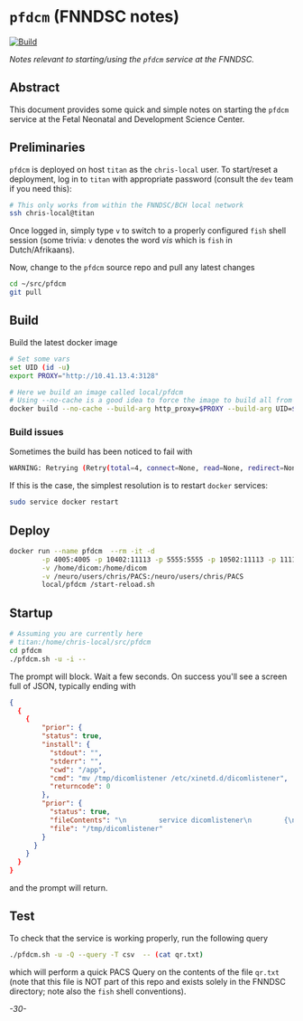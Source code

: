 # `pfdcm` (FNNDSC notes)

[![Build](https://github.com/FNNDSC/pfdcm/actions/workflows/build.yml/badge.svg)](https://github.com/FNNDSC/pfdcm/actions/workflows/build.yml)

*Notes relevant to starting/using the `pfdcm` service at the FNNDSC.*

## Abstract

This document provides some quick and simple notes on starting the `pfdcm` service at the Fetal Neonatal and Development Science Center.

## Preliminaries

`pfdcm` is deployed on host `titan` as the `chris-local` user. To start/reset a deployment, log in to `titan` with appropriate password (consult the `dev` team if you need this):

```bash
# This only works from within the FNNDSC/BCH local network
ssh chris-local@titan
```

Once logged in, simply type `v` to switch to a properly configured `fish` shell session (some trivia: `v` denotes the word _vis_ which is `fish` in Dutch/Afrikaans).

Now, change to the `pfdcm` source repo and pull any latest changes

```bash
cd ~/src/pfdcm
git pull
```

## Build

Build the latest docker image

```bash
# Set some vars
set UID (id -u)
export PROXY="http://10.41.13.4:3128"

# Here we build an image called local/pfdcm
# Using --no-cache is a good idea to force the image to build all from scratch
docker build --no-cache --build-arg http_proxy=$PROXY --build-arg UID=$UID -t local/pfdcm .
```

### Build issues

Sometimes the build has been noticed to fail with 

```bash
WARNING: Retrying (Retry(total=4, connect=None, read=None, redirect=None, status=None)) after connection broken by 'NewConnectionError('<pip._vendor.urllib3.connection.HTTPSConnection object at 0x7fb28ccc79a0>: Failed to establish a new connection: [Errno -3] Temporary failure in name resolution')': /simple/pip
```

If this is the case, the simplest resolution is to restart `docker` services:

```bash
sudo service docker restart
```

## Deploy

```bash
docker run --name pfdcm  --rm -it -d                                            \
        -p 4005:4005 -p 10402:11113 -p 5555:5555 -p 10502:11113 -p 11113:11113  \
        -v /home/dicom:/home/dicom                                              \
        -v /neuro/users/chris/PACS:/neuro/users/chris/PACS                      \
        local/pfdcm /start-reload.sh
```

## Startup

```bash
# Assuming you are currently here
# titan:/home/chris-local/src/pfdcm
cd pfdcm
./pfdcm.sh -u -i --
```

The prompt will block. Wait a few seconds. On success you'll see a screen full of JSON, typically ending with

```json
{
  {
    { 
        "prior": {
        "status": true,
        "install": {
          "stdout": "",
          "stderr": "",
          "cwd": "/app",
          "cmd": "mv /tmp/dicomlistener /etc/xinetd.d/dicomlistener",
          "returncode": 0
        },
        "prior": {
          "status": true,
          "fileContents": "\n        service dicomlistener\n        {\n            disable             = no\n            socket_type         = stream\n            wait                = no\n            user                = root\n            server              = /usr/local/bin/storescp.sh\n            server_args         = -t /tmp/data -E /usr/local/bin -D /home/dicom -p 11113\n            type                = UNLISTED\n            port                = 10502\n            bind                = 0.0.0.0\n        } ",
          "file": "/tmp/dicomlistener"
        }
      }
    }
  }
}
```
and the prompt will return.

## Test

To check that the service is working properly, run the following query

```bash
./pfdcm.sh -u -Q --query -T csv  -- (cat qr.txt)
```

which will perform a quick PACS Query on the contents of the file `qr.txt` (note that this file is NOT part of this repo and exists solely in the FNNDSC directory; note also the `fish` shell conventions).

_-30-_
